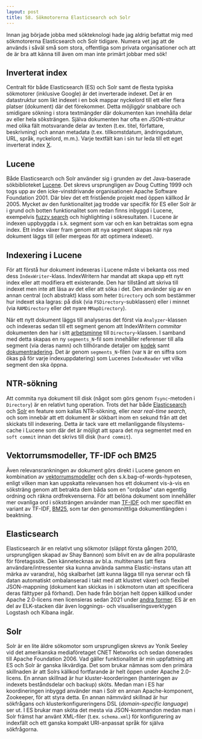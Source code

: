```yaml
---
layout: post
title: 58. Sökmotorerna Elasticsearch och Solr
---
```


Innan jag började jobba med sökteknologi hade jag aldrig befattat mig med sökmotorerna Elasticsearch och Solr tidigare. Numera vet jag att de används i såväl små som stora, offentliga som privata organisationer och att de är bra att känna till även om man inte primärt jobbar med sök!  

## Inverterat index
Centralt för både Elasticsearch (ES) och Solr samt de flesta typiska sökmotorer (inklusive Google) är det inverterade indexet. Det är en datastruktur som likt indexet i en bok mappar nyckelord till ett eller flera platser (dokument) där det förekommer. Detta möjliggör snabbare och smidigare sökning i stora textmängder där dokumenten kan innehålla delar av eller hela söksträngen. Själva dokumenten har ofta en JSON-struktur med olika fält motsvarande delar av texten (t.ex. titel, författare, beskrivning) och annan metadata (t.ex. tillkomstdatum, ändringsdatum, URL, språk, nyckelord, m.m.). Varje textfält kan i sin tur leda till ett eget inverterat index [X](https://www.elastic.co/guide/en/elasticsearch/reference/current/documents-indices.html). 

## Lucene
Både Elasticsearch och Solr använder sig i grunden av det Java-baserade sökbiblioteket [Lucene](https://lucene.apache.org/). Det skrevs ursprungligen av Doug Cutting 1999 och togs upp av den icke-vinstdrivande organisationen Apache Software Foundation 2001. Där blev det ett fristående projekt med öppen källkod år 2005. Mycket av den funktionalitet jag trodde var specifik för ES eller Solr är i grund och botten funktionalitet som redan finns inbyggd i Lucene, exempelvis [fuzzy search](https://lucene.apache.org/core/7_3_1/core/org/apache/lucene/search/FuzzyQuery.html) och highlighting i sökresultaten. I Lucene är indexen uppbyggda i s.k. segment som var och en kan betraktas som egna index. Ett index växer fram genom att nya segment skapas när nya dokument läggs till (eller mergeas för att optimera indexet). 

## Indexering i Lucene
För att förstå hur dokument indexeras i Lucene måste vi bekanta oss med dess `IndexWriter`-klass. IndexWritern har mandat att skapa upp ett nytt index eller att modifiera ett existerande. Den har tillstånd att skriva till indexet men inte att läsa av det eller att söka i det. Den använder sig av en annan central (och abstrakt) klass som heter `Directory` och som bestämmer hur indexet ska lagras: på disk (via `FSDirectory`-subklassen) eller i minnet (via `RAMDirectory` eller det nyare `MMapDirectory`). 

När ett nytt dokument läggs till analyseras det först via `Analyzer`-klassen och indexeras sedan till ett segment genom att IndexWritern *commitar* dokumenten den har i sitt [arbetsminne](https://sv.wikipedia.org/wiki/Buffert_(datalogi)) till `Directory`-klassen. I samband med detta skapas en ny `segments_N`-fil som innehåller referenser till alla segment (via deras namn) och tillhörande detaljer om [kodek](https://sv.wikipedia.org/wiki/Kodek) samt [dokumentradering](https://javadoc.io/static/com.adobe.aem/aem-sdk-api/2021.4.5226.20210427T070726Z-210325/org/apache/lucene/index/SegmentInfos.html). Det är genom `segments_N`-filen (var `N` är en siffra som ökas på för varje indexuppdatering) som Lucenes `IndexReader` vet vilka segment den ska öppna.

## NTR-sökning
Att commita nya dokument till disk (något som görs genom `fsync`-metoden i `Directory`) är en relativt tung operation. Trots det har både [Elasticsearch](https://www.elastic.co/guide/en/elasticsearch/reference/current/near-real-time.html) och [Solr](https://solr.apache.org/guide/6_6/near-real-time-searching.html) en feature som kallas NTR-sökning, eller *near real-time search*, och som innebär att ett dokument är sökbart inom en sekund från att det skickats till indexering. Detta är tack vare ett mellanliggande filsystems-cache i Lucene som där det är möjligt att spara det nya segmentet med en `soft commit` innan det skrivs till disk (`hard commit`).

## Vektorrumsmodeller, TF-IDF och BM25
Även relevansrankningen av dokument görs direkt i Lucene genom en kombination av [vektorrumsmodeller](https://datatjej.github.io/Vektorrumsmodeller/) och den s.k.bag-of-words-hypotesen, enligt vilken man kan uppskatta relevansen hos ett dokument vis-à-vis en söksträng genom att betrakta dem båda som en "ordpåse" utan egentlig ordning och räkna ordfrekvenserna. För att belöna dokument som innehåller mer ovanliga ord i söksträngen använder man  [TF-IDF](https://datatjej.github.io/Tf-idf/) och mer specifikt en variant av TF-IDF, [BM25](https://opensourceconnections.com/blog/2015/10/16/bm25-the-next-generation-of-lucene-relevation/), som tar den genomsnittliga dokumentlängden i beaktning.

## Elasticsearch
Elasticsearch är en relativt ung sökmotor (släppt första gången 2010, ursprungligen skapad av Shay Bannon) som blivit en av de allra populäraste för företagssök. Den kännetecknas av bl.a. multitenans (att flera användare/intressenter ska kunna använda samma Elastic-instans utan att märka av varandra), hög skalbarhet (att kunna lägga till nya servrar och få datan automatiskt ombalanserad i takt med att klustret växer) och flexibel JSON-mappning (dokument kan skickas in i sökmotorn utan att specificera deras fälttyper på förhand). Den hade från början helt öppen källkod under Apache 2.0-licens men licensieras sedan 2021 under [andra former](https://www.elastic.co/blog/licensing-change). ES är en del av ELK-stacken där även loggnings- och visualiseringsverktygen Logstash och Kibana ingår. 

## Solr
Solr är en lite äldre sökomotor som ursprungligen skrevs av Yonik Seeley vid det amerikanska mediaföretaget CNET Networks och sedan donerades till Apache Foundation 2006. Vad gäller funktionalitet är min uppfattning att ES och Solr är ganska likvärdiga. Det som brukar nämnas som den primära skillnaden är att Solrs källkod fortfarande är helt öppen under Apache 2.0-licens. En annan skillnad är hur kluster-koorderingen (hanteringen av indexets beståndsdelar och backup) sköts. Medan man i ES har koordineringen inbyggd använder man i Solr en annan Apache-komponent, Zookeeper, för att styra detta. En annan nämnvärd skillnad är hur sökfrågans och klusterkonfigureringens DSL (*domain-specific language*) ser ut. I ES brukar man sköta det mesta via JSON-kommandon medan man i Solr främst har använt XML-filer (t.ex. `schema.xml`) för konfigurering av indexfält och ett ganska kompakt URI-anpassat språk för själva sökfrågorna.